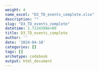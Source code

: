```yaml
---
weight: 4
name_excel: "D3_TD_events_complete.xlsx"
description: ""
slug: "D3_TD_events_complete"
datetime: 1.7134398e+09
title: D3_TD_events_complete
author: ''
date: '2024-04-18'
categories: []
tags: []
archetype: codebook
output: html_document
---
```


<div class="tabcontent"></div>
